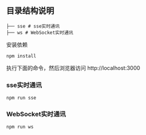 ## 目录结构说明

```shell
├── sse # sse实时通讯
├── ws # WebSocket实时通讯
```

安装依赖
```shell
npm install
```

执行下面的命令，然后浏览器访问 http://localhost:3000

### sse实时通讯

```shell
npm run sse
```

### WebSocket实时通讯

```shell
npm run ws
```